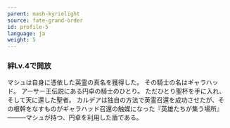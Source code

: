 ```yaml
---
parent: mash-kyrielight
source: fate-grand-order
id: profile-5
language: ja
weight: 5
---
```


### 絆Lv.4で開放

マシュは自身に憑依した英霊の真名を獲得した。
その騎士の名はギャラハッド。
アーサー王伝説にある円卓の騎士のひとり。
ただひとり聖杯を手に入れ、そして天に還した聖者。
カルデアは独自の方法で英霊召還を成功させたが、その根幹をなすものがギャラハッド召還の触媒になった『英雄たちが集う場所』―――マシュが持つ、円卓を利用した盾である。
